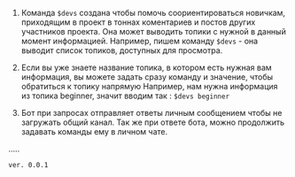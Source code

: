 

1) Команда `$devs` создана чтобы помочь соориентироваться новичкам, приходящим в проект в тоннах коментариев и постов других участников проекта.
Она может выводить топики с нужной в данный момент информацией. Например, пишем команду ` $devs ` - она выводит список топиков, доступных для просмотра.

2) Если вы уже знаете название топика, в котором есть нужная вам информация, вы можете задать сразу команду и значение, чтобы обратиться к топику напрямую
Например, нам нужна информация из топика beginner, значит вводим  так :     ` $devs beginner `

3) Бот при запросах отправляет ответы личным сообщением чтобы не загружать общий канал. Так же при ответе бота, можно продолжить задавать команды ему в личном чате.

.....





`ver. 0.0.1`
